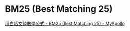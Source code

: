 # BM25 (Best Matching 25)

[用白話文談數學公式 - BM25 (Best Matching 25) - MyApollo](https://myapollo.com.tw/blog/bm25-explanation/)


